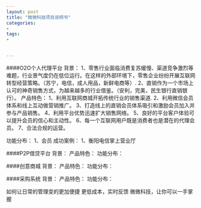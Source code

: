 ```yaml
---
layout: post
title: "微微科技项目说明书"
categories:
- 
tags:
- 


---
```



####O2O个人代理平台
背景：
1、零售行业面临消费复苏缓慢、渠道竞争激烈等难题，行业景气度仍在低位运行。在这样的外部环境下，零售企业纷纷开展互联网转型经营策略。（苏宁，电信，成人用品，新鲜电商等）.
2、直销作为一个市场上认可的神奇销售方式，为越来越多的行业借鉴。（安利，完美，民生银行直销银行）。
产品特色：
1、利用互联网商城开拓传统行业的销售渠道.
2、利用微信会员体系和线上互动做营销推广。
3、打造线上的直销会员体系吸引和激励会员加入并参与产品销售。
4、利用平台优势迅速扩大销售网络。
5、良好的平台客户体验可以提升会员的信心和主动性。
6、每一个互联网用户既是消费者也是潜在的代理会员。
7、合法合规的运营。

功能分布：
1、会员
成功案例：
1、衡阳电信掌上营业厅


####P2P借贷平台
背景：
产品特色：
功能分布：



####创意商城
背景：
产品特色：
功能分布：



####采购系统
背景：
产品特色：
功能分布：

如何让日常的管理变的更加便捷
更低成本，实时反馈
微微科技，让你可以一手掌握